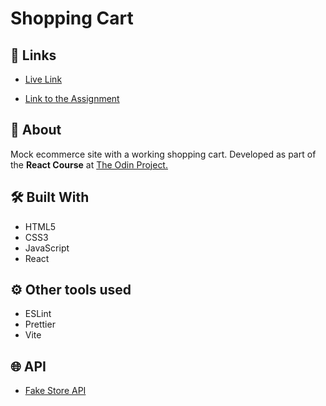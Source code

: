 # Shopping Cart

## 🔗 Links

- [Live Link](https://4eaa6a30.shopping-card.pages.dev/home)

- [Link to the Assignment](https://www.theodinproject.com/lessons/node-path-react-new-shopping-cart)

## 📝 About

Mock ecommerce site with a working shopping cart. Developed as part of the **React Course** at [The Odin Project.](https://www.theodinproject.com/)

## 🛠️ Built With

- HTML5 
- CSS3
- JavaScript
- React

## ⚙️ Other tools used

- ESLint
- Prettier
- Vite

## 🌐 API

- [Fake Store API](https://fakestoreapi.com/)
